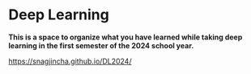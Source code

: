 # Deep Learning
**This is a space to organize what you have learned while taking deep learning in the first semester of the 2024 school year.**

https://snagjincha.github.io/DL2024/
